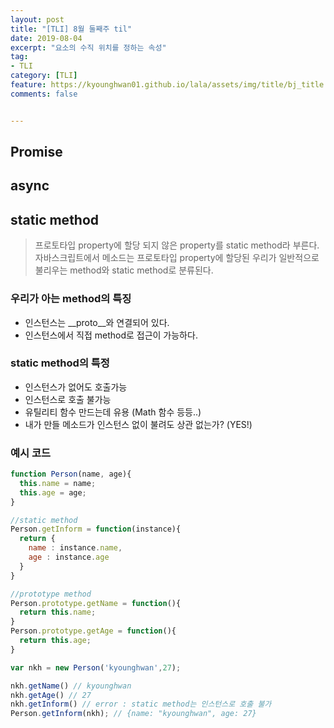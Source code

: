 ```yaml
---
layout: post
title: "[TLI] 8월 둘째주 til"
date: 2019-08-04
excerpt: "요소의 수직 위치를 정하는 속성"
tag:
- TLI
category: [TLI]
feature: https://kyounghwan01.github.io/lala/assets/img/title/bj_title.jpg
comments: false


---
```



## Promise

## async

## static method
 > 프로토타입 property에 할당 되지 않은 property를 static method라 부른다.<br>
 > 자바스크립트에서 메소드는 프로토타입 property에 할당된 우리가 일반적으로 불리우는 method와 static method로 분류된다.<br>
 
### 우리가 아는 method의 특징
- 인스턴스는 __proto__와 연결되어 있다. 
- 인스턴스에서 직접 method로 접근이 가능하다.

### static method의 특정
- 인스턴스가 없어도 호출가능
- 인스턴스로 호출 불가능
- 유틸리티 함수 만드는데 유용 (Math 함수 등등..)
- 내가 만들 메소드가 인스턴스 없이 불려도 상관 없는가? (YES!)

### 예시 코드


```js
function Person(name, age){
  this.name = name;
  this.age = age;
}

//static method
Person.getInform = function(instance){
  return {
    name : instance.name,
    age : instance.age
  }
}

//prototype method
Person.prototype.getName = function(){
  return this.name;
}
Person.prototype.getAge = function(){
  return this.age;
}

var nkh = new Person('kyounghwan',27);

nkh.getName() // kyounghwan
nkh.getAge() // 27
nkh.getInform() // error : static method는 인스턴스로 호출 불가
Person.getInform(nkh); // {name: "kyounghwan", age: 27}

```

